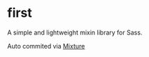 # first

A simple and lightweight mixin library for Sass.

Auto commited via [Mixture](http://mixture.io)